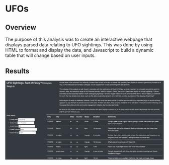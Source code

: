 # UFOs
## Overview
The purpose of this analysis was to create an interactive webpage that displays parsed data relating to UFO sightings. This was done by using HTML to format and display the data, and Javascript to build a dynamic table that will change based on user inputs. 
## Results
![txt](https://github.com/carrotdip/UFOs/blob/09e7c4ab40023e52f87eb8173f88dd8e447ee6d2/Screen%20Shot%202022-01-15%20at%205.01.38%20PM.png)
